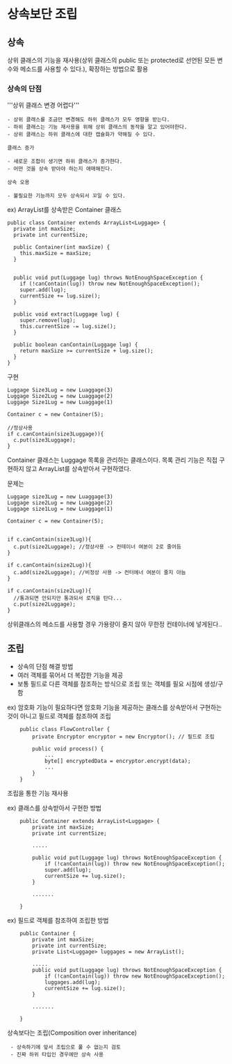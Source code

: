 # 상속보단 조립

## 상속

상위 클래스의 기능을 재사용(상위 클래스의 public 또는 protected로 선언된 모든 변수와 메소드를 사용할 수 있다.), 확장하는 방법으로 활용

### 상속의 단점

'''상위 클래스 변경 어렵다'''

    - 상위 클래스를 조금만 변경해도 하위 클래스가 모두 영향을 받는다.
    - 하위 클래스는 기능 재사용을 위해 상위 클래스의 동작을 알고 있어야한다.
    - 상위 클래스는 하위 클래스에 대한 캡슐화가 약해질 수 있다.
 
 
```클래스 증가```

    - 새로운 조합이 생기면 하위 클래스가 증가한다.
    - 어떤 것을 상속 받아야 하는지 애매해진다.

```상속 오용```

    - 불필요한 기능까지 모두 상속되서 꼬일 수 있다.
    
    
ex) ArrayList를 상속받은 Container 클래스


    public class Container extends ArrayList<Luggage> {
      private int maxSize;
      private int currentSize;

      public Container(int maxSize) {
        this.maxSize = maxSize;
      }


      public void put(Luggage lug) throws NotEnoughSpaceException {
        if (!canContain(lug)) throw new NotEnoughSpaceException();
        super.add(lug);
        currentSize += lug.size();
      }

      public void extract(Luggage lug) {
        super.remove(lug);
        this.currentSize -= lug.size();
      }

      public boolean canContain(Luggage lug) {
        return maxSize >= currentSize + lug.size();
      }
    }


구현

   
    Luggage Size3Lug = new Luaggage(3)
    Luggage Size2Lug = new Luaggage(2)
    Luggage Size1Lug = new Luaggage(1)
    
    Container c = new Container(5);
    
    //정상사용
    if c.canContain(size3Luggage)){
      c.put(size3Luggage);
    }

 Container 클래스는 Luggage 목록을 관리하는 클래스이다. 목록 관리 기능은 직접 구현하지 않고 ArrayList를 상속받아서 구현하였다.
 
 문제는 
 
    Luggage size3Lug = new Luaggage(3)
    Luggage size2Lug = new Luaggage(2)
    Luggage size1Lug = new Luaggage(1)
    
    Container c = new Container(5);
    

    if c.canContain(size3Lug)){
      c.put(size2Luggage); //정상사용 -> 컨테이너 여분이 2로 줄어듬
    }
    
    if c.canContain(size2Lug)){
      c.add(size2Luggage); //비정상 사용 -> 컨터에너 여분이 줄지 아늠
    }

    if c.canContain(size2Lug)){
      //통과되면 안되지만 통과되서 로직을 탄다...
      c.put(size2Luggage);
    }
 
 상위클래스의 메소드를 사용할 경우 가용량이 줄지 않아 무한정 컨테이너에 넣게된다..
 

 
 ## 조립

- 상속의 단점 해결 방법
- 여러 객체를 묶어서 더 복잡한 기능을 제공
- 보통 필드로 다른 객체를 참조하는 방식으로 조립 또는 객체를 필요 시점에 생성/구함

ex) 암호화 기능이 필요하다면 암호화 기능을 제공하는 클래스를 상속받아서 구현하는 것이 아니고 필드로 객체를 참조하여 조립

        public class FlowController {
            private Encryptor encryptor = new Encryptor(); // 필드로 조립

            public void process() {
                ...
                byte[] encryptedData = encryptor.encrypt(data);
                ...
            }
        }
        
        
조립을 통한 기능 재사용

ex) 클래스를 상속받아서 구현한 방법

        public Container extends ArrayList<Luggage> {
            private int maxSize;
            private int currentSize;

            .....

            public void put(Luggage lug) throws NotEnoughSpaceException {
                if (!canContain(lug)) throw new NotEnoughSpaceException();
                super.add(lug);
                currentSize += lug.size();
            }

            .......

        }
        
ex) 필드로 객체를 참조하여 조립한 방법

        public Container {
            private int maxSize;
            private int currentSize;
            private List<Luggage> luggages = new ArrayList();
            
            .....
            public void put(Luggage lug) throws NotEnoughSpaceException {
                if (!canContain(lug)) throw new NotEnoughSpaceException();
                luggages.add(lug);
                currentSize += lug.size();
            }

            .......

        }


상속보다는 조립(Composition over inheritance)

     - 상속하기에 앞서 조립으로 풀 수 없는지 검토
     - 진짜 하위 타입인 경우에만 상속 사용
